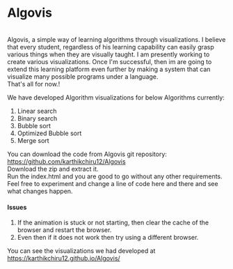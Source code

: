 # Algovis
<br>
Algovis, a simple way of learning algorithms through visualizations.
I believe that every student, regardless of his learning capability can easily
grasp various things when they are visually taught.
I am presently working to create various visualizations.
Once I'm successful, then im are going to extend this learning platform even further 
by making a system that can visualize many possible programs under a language.<br>
That's all for now.!

We have developed Algorithm visualizations for below Algorithms currently: <br>
1. Linear search
2. Binary search
3. Bubble sort
4. Optimized Bubble sort
5. Merge sort 

You can download the code from Algovis git repository: https://github.com/karthikchiru12/Algovis <br>
Download the zip and extract it. <br>
Run the index.html and you are good to go without any other requirements.<br>
Feel free to experiment and change a line of code here and there and see what changes happen. <br>

#### Issues
1. If the animation is stuck or not starting, then clear the cache of the browser and restart the browser.
2. Even then if it does not work then try using a different browser.

You can see the visualizations we had developed at   https://karthikchiru12.github.io/Algovis/
